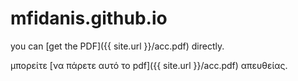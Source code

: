 # mfidanis.github.io
you can [get the PDF]({{ site.url }}/acc.pdf) directly.

μπορείτε [να πάρετε αυτό το pdf]({{ site.url }}/acc.pdf) απευθείας.
